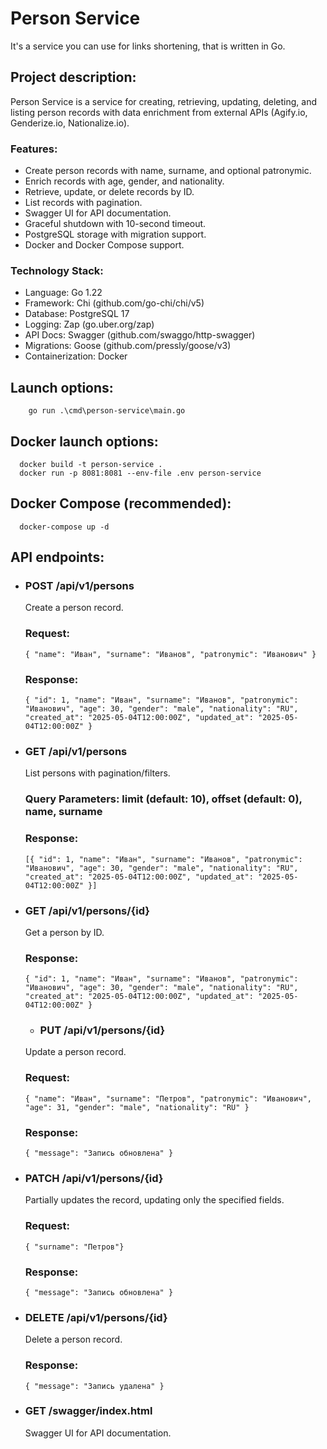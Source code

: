 # Person Service

It's a service you can use for links shortening, that is written in Go.

## Project description:

Person Service is a service for creating, retrieving, updating, deleting, and listing person records with data enrichment from external APIs (Agify.io, Genderize.io, Nationalize.io).

### Features:
+ Create person records with name, surname, and optional patronymic.
+ Enrich records with age, gender, and nationality.
+ Retrieve, update, or delete records by ID.
+ List records with pagination.
+ Swagger UI for API documentation.
+ Graceful shutdown with 10-second timeout.
+ PostgreSQL storage with migration support.
+ Docker and Docker Compose support.

### Technology Stack:
+ Language: Go 1.22
+ Framework: Chi (github.com/go-chi/chi/v5)
+ Database: PostgreSQL 17
+ Logging: Zap (go.uber.org/zap)
+ API Docs: Swagger (github.com/swaggo/http-swagger)
+ Migrations: Goose (github.com/pressly/goose/v3)
+ Containerization: Docker

## Launch options: 
        go run .\cmd\person-service\main.go

## Docker launch options: 
      docker build -t person-service .
      docker run -p 8081:8081 --env-file .env person-service
## Docker Compose (recommended):
      docker-compose up -d

## API endpoints:
+ ### POST /api/v1/persons
  Create a person record.
  
  ### Request:
      { "name": "Иван", "surname": "Иванов", "patronymic": "Иванович" }

  ### Response:
      { "id": 1, "name": "Иван", "surname": "Иванов", "patronymic": "Иванович", "age": 30, "gender": "male", "nationality": "RU", "created_at": "2025-05-04T12:00:00Z", "updated_at": "2025-05-04T12:00:00Z" }

+ ### GET /api/v1/persons
  List persons with pagination/filters.
  
  ### Query Parameters: limit (default: 10), offset (default: 0), name, surname

  ### Response:
      [{ "id": 1, "name": "Иван", "surname": "Иванов", "patronymic": "Иванович", "age": 30, "gender": "male", "nationality": "RU", "created_at": "2025-05-04T12:00:00Z", "updated_at": "2025-05-04T12:00:00Z" }]

+ ### GET /api/v1/persons/{id}
  Get a person by ID.

  ### Response:
      { "id": 1, "name": "Иван", "surname": "Иванов", "patronymic": "Иванович", "age": 30, "gender": "male", "nationality": "RU", "created_at": "2025-05-04T12:00:00Z", "updated_at": "2025-05-04T12:00:00Z" }

  + ### PUT /api/v1/persons/{id}
  Update a person record.
  
  ### Request:
      { "name": "Иван", "surname": "Петров", "patronymic": "Иванович", "age": 31, "gender": "male", "nationality": "RU" }

  ### Response:
      { "message": "Запись обновлена" }
    
+ ### PATCH /api/v1/persons/{id}
  Partially updates the record, updating only the specified fields.
  
  ### Request:

  `{ "surname": "Петров"}`

  ### Response:
      { "message": "Запись обновлена" }

+ ### DELETE /api/v1/persons/{id}
  Delete a person record.

  ### Response:
      { "message": "Запись удалена" }
+ ### GET /swagger/index.html
  Swagger UI for API documentation.
